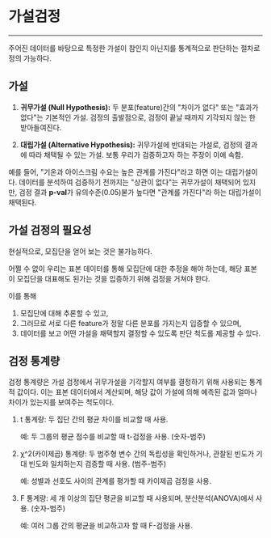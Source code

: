 # 가설검정
---
주어진 데이터를 바탕으로 특정한 가설이 참인지 아닌지를 통계적으로 판단하는 절차로 정의 가능하다.

## 가설
1. **귀무가설 (Null Hypothesis):** 
두 분포(feature)간의 "차이가 없다" 또는 "효과가 없다"는 기본적인 가설. 검정의 출발점으로, 검정이 끝날 때까지 기각되지 않는 한 받아들여진다.

2. **대립가설 (Alternative Hypothesis):**
   귀무가설에 반대되는 가설로, 검정의 결과에 따라 채택될 수 있는 가설. 보통 우리가 검증하고자 하는 주장이 이에 속함.

예를 들어, "기온과 아이스크림 수요는 높은 관계를 가진다"라고 하면 이는 대립가설이다. 데이터를 분석하여 검증하기 전까지는 "상관이 없다"는 귀무가설이 채택되어 있지만, 검정 결과 **p-val**가 유의수준(0.05)볻가 높다면 "관계를 가진다"라 하는 대립가설이 채택된다.

## 가설 검정의 필요성
현실적으로, 모집단을 얻어 보는 것은 불가능하다.

어쩔 수 없이 우리는 표본 데이터를 통해 모집단에 대한 추정을 해야 하는데, 해당 표본이 모집단을 대표해도 된가는 것을 입증하기 위해 검정을 거쳐야 한다.

이를 통해 
1. 모집단에 대해 추론할 수 있고,
2. 그러므로 서로 다른 feature가 정말 다른 분포를 가지는지 입증할 수 있으며,
3. 데이터를 보고 어떤 가설을 채택할지 결정할 수 있도록 판단 척도롤 제공할 수 있다.

## 검정 통계량
검정 통계량은 가설 검정에서 귀무가설을 기각할지 여부를 결정하기 위해 사용되는 통계적 값이다. 이는 표본 데이터에서 계산되며, 해당 값이 가설에 의해 예측된 값과 얼마나 차이가 있는지를 보여주는 척도이다.

1. t 통계량: 두 집단 간의 평균 차이를 비교할 때 사용. 

    예: 두 그룹의 평균 점수를 비교할 때 t-검정을 사용. 
    (숫자-범주)
2. χ^2(카이제곱) 통계량: 두 범주형 변수 간의 독립성을 확인하거나, 관찰된 빈도가 기대 빈도와 일치하는지 검증할 때 사용.
   (범주-범주)

    예: 성별과 선호도 사이의 관계를 평가할 때 카이제곱 검정을 사용.
3. F 통계량: 세 개 이상의 집단 평균을 비교할 때 사용되며, 분산분석(ANOVA)에서 사용.
   (숫자-범주)

    예: 여러 그룹 간의 평균을 비교하고자 할 때 F-검정을 사용.